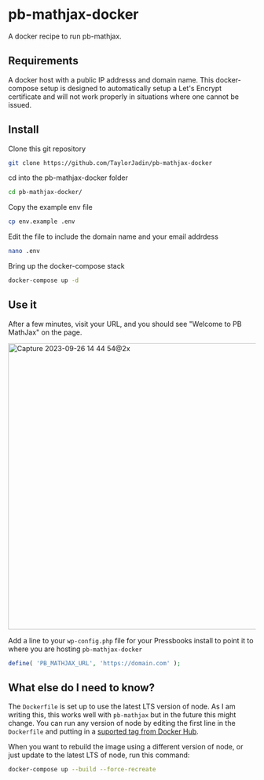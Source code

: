 # pb-mathjax-docker
A docker recipe to run pb-mathjax.

## Requirements
A docker host with a public IP addresss and domain name. This docker-compose setup is designed to automatically setup a Let's Encrypt certificate and will not work properly in situations where one cannot be issued.

## Install
Clone this git repository
```bash
git clone https://github.com/TaylorJadin/pb-mathjax-docker
```

cd into the pb-mathjax-docker folder
```bash
cd pb-mathjax-docker/
```

Copy the example env file
```bash
cp env.example .env
```

Edit the file to include the domain name and your email addrdess
```bash
nano .env
```

Bring up the docker-compose stack
```bash
docker-compose up -d
```

## Use it
After a few minutes, visit your URL, and you should see "Welcome to PB MathJax" on the page. 

<img width="583" alt="Capture 2023-09-26 14 44 54@2x" src="https://github.com/TaylorJadin/pb-mathjax-docker/assets/4328899/df3a38de-1429-4464-aa2e-0ea74c3df927">

Add a line to your `wp-config.php` file for your Pressbooks install to point it to where you are hosting `pb-mathjax-docker`
```php
define( 'PB_MATHJAX_URL', 'https://domain.com' );
```

## What else do I need to know?
The `Dockerfile` is set up to use the latest LTS version of node. As I am writing this, this works well with `pb-mathjax` but in the future this might change. You can run any version of node by editing the first line in the `Dockerfile` and putting in a [suported tag from Docker Hub](https://hub.docker.com/_/node/).

When you want to rebuild the image using a different version of node, or just update to the latest LTS of node, run this command:
```bash
docker-compose up --build --force-recreate
```
